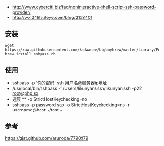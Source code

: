 - http://www.cyberciti.biz/faq/noninteractive-shell-script-ssh-password-provider/
- http://wxl24life.iteye.com/blog/2128401

##  安装

```shell
wget https://raw.githubusercontent.com/kadwanev/bigboybrew/master/Library/Formula/sshpass.rb
brew install sshpass.rb
```

##  使用

* sshpass -p '你的密码' ssh 用户名@服务器ip地址
* /usr/local/bin/sshpass -f /Users/likunyan/.ssh/likunyan ssh -p22 root@php.sx
* 选项
  ** -o StrictHostKeychecking=no
* sshpass -p password scp -o StrictHostKeychecking=no -r username@host:~/test ~

## 参考

https://gist.github.com/arunoda/7790979
